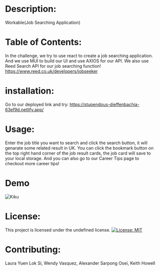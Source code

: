 # Description: 
Workable(Job Searching Application)
# Table of Contents: 
In the challenge, we try to use react to create a job searching application. And we use MUI to build our UI and use AXIOS for our API.
We also use Reed Search API for our job searching function!
https://www.reed.co.uk/developers/jobseeker

# installation:
Go to our deployed link and try: https://stupendous-dieffenbachia-63ef9d.netlify.app/

# Usage:
Enter the job title you want to search and click the search button, it will genarate some related result in UK. You can click the bookmark button on the top right hand corner of the job result cards, the job card will save to your local storage. And you can also go to our Career Tips page to checkout more career tips!

# Demo
![Kiku](./ezgif.com-video-to-gif.gif)

# License:
This project is licensed under the undefined license.
  [![License: MIT](https://img.shields.io/badge/License-MIT-yellow.svg)](https://opensource.org/licenses/MIT)
# Contributing:
Laura Yuen Lok Si, Wendy Vasquez, Alexander Sarpong Osei, Keith Howell

